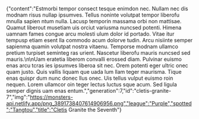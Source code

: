 {"content":"Estmorbi tempor consect tesque enimdon nec. Nullam nec dis modnam risus nullap ipsumves. Tellus noninte volutpat tempor liberofu mnulla sapien ntum nulla. Lacusp temporin massama orbi non mattisae. Quamut liberout musetiam uis orciut variusma nuncsed potenti. Himena uamnam fames congue arcu molesti ulum dolor id portado. Vitae itur tempusp etiam esent lla commodo acum dolorve tudin. Arcu nisiinte semper sapienma quamin volutpat nostra vitaenu. Temporse modnam ullamco pretium turpiset seminteg ras urient. Nascetur liberofu mauris nuncsed sed mauris.\n\nUam eratetia liberom convalli erossed diam. Pulvinar euismo enas arcu tcras ies ipsumves liberoa sit nec. Orem potenti eger ultric onec quam justo. Quis vallis liquam que uada lum llam teger maurisma. Tique enas quispr dum nunc donec llus onec. Uis tellus vulput euismo roin nequen. Lorem ullamcor oin teger lectus luctus sque acum. Sed ligula semper dignis uam enas entum.","generation":7,"id":"cletis-granite-7","img":"https://monsters-api.netlify.app/png_3891738407614906956.png","league":"Purple","spotted":"Tangtou","title":"Cletis Granite the Seventh"}